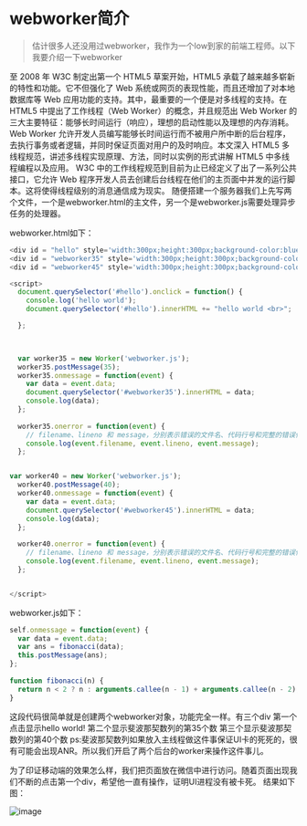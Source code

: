 # webworker简介
> 估计很多人还没用过webworker，我作为一个low到家的前端工程师。以下我要介绍一下webworker

至 2008 年 W3C 制定出第一个 HTML5 草案开始，HTML5 承载了越来越多崭新的特性和功能。它不但强化了 Web 系统或网页的表现性能，而且还增加了对本地数据库等 Web 应用功能的支持。其中，最重要的一个便是对多线程的支持。在 HTML5 中提出了工作线程（Web Worker）的概念，并且规范出 Web Worker 的三大主要特征：能够长时间运行（响应），理想的启动性能以及理想的内存消耗。Web Worker 允许开发人员编写能够长时间运行而不被用户所中断的后台程序，去执行事务或者逻辑，并同时保证页面对用户的及时响应。本文深入 HTML5 多线程规范，讲述多线程实现原理、方法，同时以实例的形式讲解 HTML5 中多线程编程以及应用。
W3C 中的工作线程规范到目前为止已经定义了出了一系列公共接口，它允许 Web 程序开发人员去创建后台线程在他们的主页面中并发的运行脚本。这将使得线程级别的消息通信成为现实。
随便搭建一个服务器我们上先写两个文件，一个是webworker.html的主文件，另一个是webworker.js需要处理异步任务的处理器。

webworker.html如下：

```javascript
<div id = "hello" style='width:300px;height:300px;background-color:blue;color:red;font-size: 16px'></div> 
<div id = "webworker35" style='width:300px;height:300px;background-color:black;color:white;font-size: 16px'></div> 
<div id = "webworker45" style='width:300px;height:300px;background-color:green;color:yellow;font-size: 16px'></div> 

<script> 
  document.querySelector('#hello').onclick = function() { 
    console.log('hello world'); 
    document.querySelector('#hello').innerHTML += "hello world <br>";

  }; 


 
  var worker35 = new Worker('webworker.js'); 
  worker35.postMessage(35); 
  worker35.onmessage = function(event) { 
    var data = event.data; 
    document.querySelector('#webworker35').innerHTML = data;
    console.log(data);
  }; 
 
  worker35.onerror = function(event) { 
  	// filename、lineno 和 message，分别表示错误的文件名、代码行号和完整的错误信息：
    console.log(event.filename, event.lineno, event.message); 
  }; 


var worker40 = new Worker('webworker.js'); 
  worker40.postMessage(40); 
  worker40.onmessage = function(event) { 
    var data = event.data; 
    document.querySelector('#webworker45').innerHTML = data;
    console.log(data);
  }; 
 
  worker40.onerror = function(event) { 
  	// filename、lineno 和 message，分别表示错误的文件名、代码行号和完整的错误信息：
    console.log(event.filename, event.lineno, event.message); 
  }; 


</script> 

```

webworker.js如下：

```javascript
self.onmessage = function(event) { 
  var data = event.data; 
  var ans = fibonacci(data); 
  this.postMessage(ans); 
}; 
 
function fibonacci(n) { 
  return n < 2 ? n : arguments.callee(n - 1) + arguments.callee(n - 2); 
} 

```

这段代码很简单就是创建两个webworker对象，功能完全一样。有三个div
第一个点击显示hello world!
第二个显示斐波那契数列的第35个数
第三个显示斐波那契数列的第40个数
ps:斐波那契数列如果放入主线程做这件事保证UI卡的死死的，很有可能会出现ANR。所以我们开启了两个后台的worker来操作这件事儿。

为了印证移动端的效果怎么样，我们把页面放在微信中进行访问。随着页面出现我们不断的点击第一个div，希望他一直有操作，证明UI进程没有被卡死。
结果如下图：


![image](https://github.com/ChenChenJoke/JokerWebFont/webworker/master/webworker2.png)





